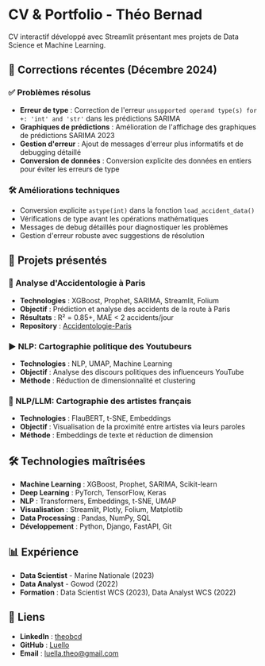 # CV & Portfolio - Théo Bernad

CV interactif développé avec Streamlit présentant mes projets de Data Science et Machine Learning.

## 🔧 Corrections récentes (Décembre 2024)

### ✅ Problèmes résolus
- **Erreur de type** : Correction de l'erreur `unsupported operand type(s) for +: 'int' and 'str'` dans les prédictions SARIMA
- **Graphiques de prédictions** : Amélioration de l'affichage des graphiques de prédictions SARIMA 2023
- **Gestion d'erreur** : Ajout de messages d'erreur plus informatifs et de debugging détaillé
- **Conversion de données** : Conversion explicite des données en entiers pour éviter les erreurs de type

### 🛠️ Améliorations techniques
- Conversion explicite `astype(int)` dans la fonction `load_accident_data()`
- Vérifications de type avant les opérations mathématiques
- Messages de debug détaillés pour diagnostiquer les problèmes
- Gestion d'erreur robuste avec suggestions de résolution

## 🚀 Projets présentés

### 🚨 Analyse d'Accidentologie à Paris
- **Technologies** : XGBoost, Prophet, SARIMA, Streamlit, Folium
- **Objectif** : Prédiction et analyse des accidents de la route à Paris
- **Résultats** : R² = 0.85+, MAE < 2 accidents/jour
- **Repository** : [Accidentologie-Paris](https://github.com/Luello/Accidentologie-Paris)

### ▶️ NLP: Cartographie politique des Youtubeurs
- **Technologies** : NLP, UMAP, Machine Learning
- **Objectif** : Analyse des discours politiques des influenceurs YouTube
- **Méthode** : Réduction de dimensionnalité et clustering

### 🎵 NLP/LLM: Cartographie des artistes français
- **Technologies** : FlauBERT, t-SNE, Embeddings
- **Objectif** : Visualisation de la proximité entre artistes via leurs paroles
- **Méthode** : Embeddings de texte et réduction de dimension

## 🛠️ Technologies maîtrisées

- **Machine Learning** : XGBoost, Prophet, SARIMA, Scikit-learn
- **Deep Learning** : PyTorch, TensorFlow, Keras
- **NLP** : Transformers, Embeddings, t-SNE, UMAP
- **Visualisation** : Streamlit, Plotly, Folium, Matplotlib
- **Data Processing** : Pandas, NumPy, SQL
- **Développement** : Python, Django, FastAPI, Git

## 📊 Expérience

- **Data Scientist** - Marine Nationale (2023)
- **Data Analyst** - Gowod (2022)
- **Formation** : Data Scientist WCS (2023), Data Analyst WCS (2022)

## 🔗 Liens

- **LinkedIn** : [theobcd](https://www.linkedin.com/in/theobcd/)
- **GitHub** : [Luello](https://github.com/Luello)
- **Email** : luella.theo@gmail.com
